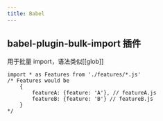```yaml
---
title: Babel
---
```


## babel-plugin-bulk-import 插件
用于批量 import，语法类似[[glob]]
```
import * as Features from './features/*.js'
/* Features would be
    {
        featureA: {feature: 'A'}, // featureA.js
        featureB: {feature: 'B'} // featureB.js
    }
*/
```

